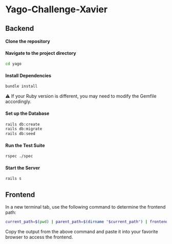 Yago-Challenge-Xavier
===============	

Backend
---------------	

#### Clone the repository


#### Navigate to the project directory
	

```bash
cd yago
```
#### Install Dependencies


```bash
bundle install
```
⚠️ If your Ruby version is different, you may need to modify the Gemfile accordingly.

#### Set up the Database


```bash
rails db:create 
rails db:migrate 
rails db:seed
```
#### Run the Test Suite


```bash
rspec ./spec
```
#### Start the Server


```bash
rails s
```

Frontend
---------------

In a new terminal tab, use the following command to determine the frontend path:

```bash
current_path=$(pwd) | parent_path=$(dirname "$current_path") | frontend_path="$parent_path/frontend/index.html" | echo $frontend_path
```
Copy the output from the above command and paste it into your favorite browser to access the frontend.
